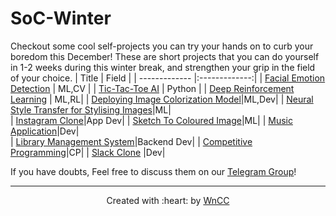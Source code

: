 # SoC-Winter
Checkout some cool self-projects you can try your hands on to curb your boredom this December! These are short projects that you can do yourself in 1-2 weeks during this winter break, and strengthen your grip in the field of your choice. 
| Title         | Field         | 
| ------------- |:-------------:| 
| [Facial Emotion Detection](./face-emotion.md)      | ML,CV | 
| [Tic-Tac-Toe AI](./tic-tac-toe/)      | Python      | 
| [Deep Reinforcement Learning](https://github.com/wncc/SoC-Winter/blob/main/Deep%20Reinforcement%20Learning.md) | ML,RL|
| [Deploying Image Colorization Model](./Image%20Colorization.md)|ML,Dev|
| [Neural Style Transfer for Stylising Images](./neuralstyletransfer.md)|ML|   
| [Instagram Clone](https://github.com/wncc/SoC-Winter/blob/main/Instagram_clone.md)|App Dev| 
| [Sketch To Coloured Image](https://github.com/wncc/SoC-Winter/blob/main/Sketch_To_Coloured_Image.md)|ML|
| [Music Application](https://github.com/wncc/SoC-Winter/blob/main/Music%20Application%20in%20React-Redux.md)|Dev|  
| [Library Management System](./library_management_system_django.md)|Backend Dev|
| [Competitive Programming](https://github.com/wncc/CodeInQuarantine/tree/master/Week_2_CC)|CP|
| [Slack Clone](https://github.com/wncc/SoC-Winter/blob/main/Slack-clone.md) |Dev|

If you have doubts, Feel free to discuss them on our [Telegram Group](https://t.me/joinchat/Go8oWRUqXsSufvCA75qMUQ)!

***

<p align="center">Created with :heart: by <a href="https://www.wncc-iitb.org/">WnCC</a></p>
